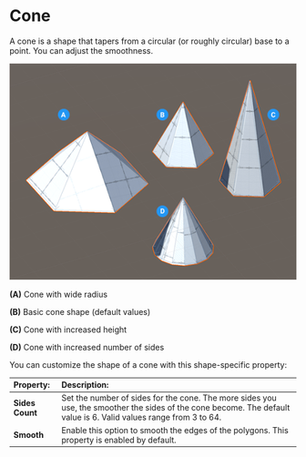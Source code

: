 # Cone

A cone is a shape that tapers from a circular (or roughly circular) base to a point. You can adjust the smoothness.

![Cone shapes](images/shape-tool_cone.png) 

**(A)** Cone with wide radius

**(B)** Basic cone shape (default values)

**(C)** Cone with increased height

**(D)** Cone with increased number of sides

You can customize the shape of a cone with this shape-specific property:


| **Property:** | **Description:** |
| :--- | :--- |
| __Sides Count__ | Set the number of sides for the cone. The more sides you use, the smoother the sides of the cone become. The default value is 6. Valid values range from 3 to 64. |
| **Smooth** | Enable this option to smooth the edges of the polygons. This property is enabled by default. |
